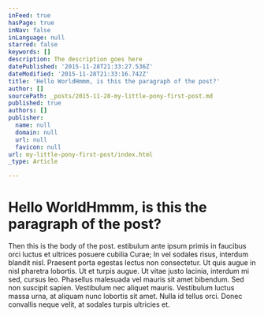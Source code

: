 ```yaml
---
inFeed: true
hasPage: true
inNav: false
inLanguage: null
starred: false
keywords: []
description: The description goes here
datePublished: '2015-11-28T21:33:27.536Z'
dateModified: '2015-11-28T21:33:16.742Z'
title: 'Hello WorldHmmm, is this the paragraph of the post?'
author: []
sourcePath: _posts/2015-11-28-my-little-pony-first-post.md
published: true
authors: []
publisher:
  name: null
  domain: null
  url: null
  favicon: null
url: my-little-pony-first-post/index.html
_type: Article

---
```

# Hello WorldHmmm, is this the paragraph of the post?

Then this is the body of the post. estibulum ante ipsum primis in faucibus orci luctus et ultrices posuere cubilia Curae; In vel sodales risus, interdum blandit nisl. Praesent porta egestas lectus non consectetur. Ut quis augue in nisl pharetra lobortis. Ut et turpis augue. Ut vitae justo lacinia, interdum mi sed, cursus leo. Phasellus malesuada vel mauris sit amet bibendum. Sed non suscipit sapien. Vestibulum nec aliquet mauris. Vestibulum luctus massa urna, at aliquam nunc lobortis sit amet. Nulla id tellus orci. Donec convallis neque velit, at sodales turpis ultricies et.